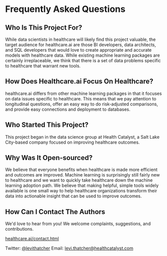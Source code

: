 # Frequently Asked Questions

## Who Is This Project For?

While data scientists in healthcare will likely find this project
valuable, the target audience for healthcare.ai are those BI developers,
data architects, and SQL developers that would love to create
appropriate and accurate models with healthcare data. While existing
machine learning packages are certainly irreplaceable, we think that
there is a set of data problems specific to healthcare that warrant new
tools.

## How Does Healthcare.ai Focus On Healthcare?

healthcare.ai differs from other machine learning packages in that it
focuses on data issues specific to healthcare. This means that we pay
attention to longitudinal questions, offer an easy way to do
risk-adjusted comparisons, and provide easy connections and deployment
to databases.

## Who Started This Project?

This project began in the data science group at Health Catalyst, a Salt
Lake City-based company focused on improving healthcare outcomes.

## Why Was It Open-sourced?

We believe that everyone benefits when healthcare is made more efficient
and outcomes are improved. Machine learning is surprisingly still fairly
new to healthcare and we want to quickly take healthcare down the
machine learning adoption path. We believe that making helpful, simple
tools widely available is one small way to help healthcare organizations
transform their data into actionable insight that can be used to improve
outcomes.

## How Can I Contact The Authors

We'd love to hear from you! We welcome complaints, suggestions, and
contributions.

[healthcare.ai/contact.html](healthcare.ai/contact.html)

Twitter: [@levithatcher](https://twitter.com/levithatcher) Email:
[<levi.thatcher@healthcatalyst.com>](mailto:levi.thatcher@healthcatalyst.com)

